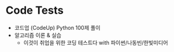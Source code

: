 # Code Tests

- 코드업 (CodeUp) Python 100제 풀이
- 알고리즘 이론 & 실습
    - 이것이 취업을 위한 코딩 테스트다 with 파이썬/나동빈/한빛미디어
